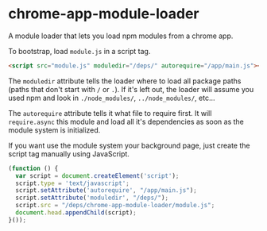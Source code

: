 chrome-app-module-loader
========================

A module loader that lets you load npm modules from a chrome app.

To bootstrap, load `module.js` in a script tag.

```html
<script src="module.js" moduledir="/deps/" autorequire="/app/main.js"></script>
```

The `moduledir` attribute tells the loader where to load all package paths (paths that don't start with `/` or `.`).  If it's left out, the loader will assume you used npm and look in `./node_modules/`, `../node_modules/`, etc...

The `autorequire` attribute tells it what file to require first.  It will `require.async` this module and load all it's dependencies as soon as the module system is initialized.

If you want use the module system your background page, just create the script tag manually using JavaScript.

```js
(function () {
  var script = document.createElement('script');
  script.type = 'text/javascript';
  script.setAttribute('autorequire', "/app/main.js");
  script.setAttribute('moduledir', "/deps/");
  script.src = "/deps/chrome-app-module-loader/module.js";
  document.head.appendChild(script);
}());
```
